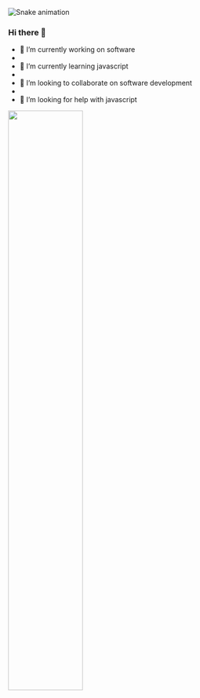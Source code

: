  ![Snake animation](https://github.com/eagrundy/eagrundy/blob/output/github-contribution-grid-snake.svg)

### Hi there 👋

- 🔭 I’m currently working on software
- 
- 🌱 I’m currently learning javascript
- 
- 👯 I’m looking to collaborate on software development
- 
- 🤔 I’m looking for help with javascript

<img src="https://github-readme-stats.vercel.app/api?username=YasinK0C&show_icons=true&theme=dracula" align='center' width="55%">

<!--
**YasinK0C/YasinK0C** is a ✨ _special_ ✨ repository because its `README.md` (this file) appears on your GitHub profile.

Here are some ideas to get you started:

- 🔭 I’m currently working on ...
- 🌱 I’m currently learning ...
- 👯 I’m looking to collaborate on ...
- 🤔 I’m looking for help with ...
- 💬 Ask me about ...
- 📫 How to reach me: ...
- 😄 Pronouns: ...
- ⚡ Fun fact: ...
-->
